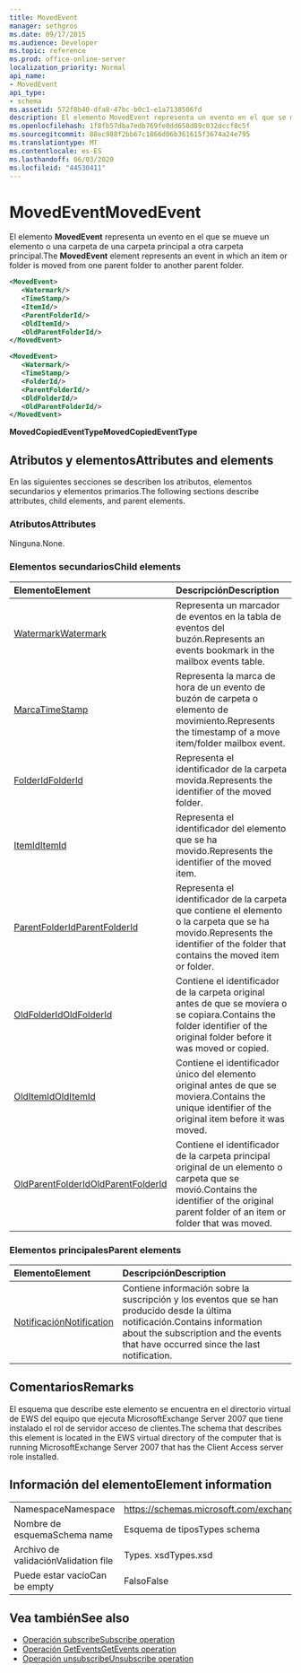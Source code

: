 ```yaml
---
title: MovedEvent
manager: sethgros
ms.date: 09/17/2015
ms.audience: Developer
ms.topic: reference
ms.prod: office-online-server
localization_priority: Normal
api_name:
- MovedEvent
api_type:
- schema
ms.assetid: 572f8b40-dfa8-47bc-b0c1-e1a7138506fd
description: El elemento MovedEvent representa un evento en el que se mueve un elemento o una carpeta de una carpeta principal a otra carpeta principal.
ms.openlocfilehash: 1f8fb57dba7edb769fe0dd658d89c032dccf8c5f
ms.sourcegitcommit: 88ec988f2bb67c1866d06b361615f3674a24e795
ms.translationtype: MT
ms.contentlocale: es-ES
ms.lasthandoff: 06/03/2020
ms.locfileid: "44530411"
---
```

# <a name="movedevent"></a><span data-ttu-id="5e67b-103">MovedEvent</span><span class="sxs-lookup"><span data-stu-id="5e67b-103">MovedEvent</span></span>

<span data-ttu-id="5e67b-104">El elemento **MovedEvent** representa un evento en el que se mueve un elemento o una carpeta de una carpeta principal a otra carpeta principal.</span><span class="sxs-lookup"><span data-stu-id="5e67b-104">The **MovedEvent** element represents an event in which an item or folder is moved from one parent folder to another parent folder.</span></span> 
  
```xml
<MovedEvent>
   <Watermark/>
   <TimeStamp/>
   <ItemId/>
   <ParentFolderId/>
   <OldItemId/>
   <OldParentFolderId/>
</MovedEvent>
```

```xml
<MovedEvent>
   <Watermark/>
   <TimeStamp/>
   <FolderId/>
   <ParentFolderId/>
   <OldFolderId/>
   <OldParentFolderId/>
</MovedEvent>
```


<span data-ttu-id="5e67b-105">**MovedCopiedEventType**</span><span class="sxs-lookup"><span data-stu-id="5e67b-105">**MovedCopiedEventType**</span></span>

## <a name="attributes-and-elements"></a><span data-ttu-id="5e67b-106">Atributos y elementos</span><span class="sxs-lookup"><span data-stu-id="5e67b-106">Attributes and elements</span></span>

<span data-ttu-id="5e67b-107">En las siguientes secciones se describen los atributos, elementos secundarios y elementos primarios.</span><span class="sxs-lookup"><span data-stu-id="5e67b-107">The following sections describe attributes, child elements, and parent elements.</span></span>
  
### <a name="attributes"></a><span data-ttu-id="5e67b-108">Atributos</span><span class="sxs-lookup"><span data-stu-id="5e67b-108">Attributes</span></span>

<span data-ttu-id="5e67b-109">Ninguna.</span><span class="sxs-lookup"><span data-stu-id="5e67b-109">None.</span></span>
  
### <a name="child-elements"></a><span data-ttu-id="5e67b-110">Elementos secundarios</span><span class="sxs-lookup"><span data-stu-id="5e67b-110">Child elements</span></span>

|<span data-ttu-id="5e67b-111">**Elemento**</span><span class="sxs-lookup"><span data-stu-id="5e67b-111">**Element**</span></span>|<span data-ttu-id="5e67b-112">**Descripción**</span><span class="sxs-lookup"><span data-stu-id="5e67b-112">**Description**</span></span>|
|:-----|:-----|
|[<span data-ttu-id="5e67b-113">Watermark</span><span class="sxs-lookup"><span data-stu-id="5e67b-113">Watermark</span></span>](watermark.md) <br/> |<span data-ttu-id="5e67b-114">Representa un marcador de eventos en la tabla de eventos del buzón.</span><span class="sxs-lookup"><span data-stu-id="5e67b-114">Represents an events bookmark in the mailbox events table.</span></span>  <br/> |
|[<span data-ttu-id="5e67b-115">Marca</span><span class="sxs-lookup"><span data-stu-id="5e67b-115">TimeStamp</span></span>](timestamp.md) <br/> |<span data-ttu-id="5e67b-116">Representa la marca de hora de un evento de buzón de carpeta o elemento de movimiento.</span><span class="sxs-lookup"><span data-stu-id="5e67b-116">Represents the timestamp of a move item/folder mailbox event.</span></span>  <br/> |
|[<span data-ttu-id="5e67b-117">FolderId</span><span class="sxs-lookup"><span data-stu-id="5e67b-117">FolderId</span></span>](folderid.md) <br/> |<span data-ttu-id="5e67b-118">Representa el identificador de la carpeta movida.</span><span class="sxs-lookup"><span data-stu-id="5e67b-118">Represents the identifier of the moved folder.</span></span>  <br/> |
|[<span data-ttu-id="5e67b-119">ItemId</span><span class="sxs-lookup"><span data-stu-id="5e67b-119">ItemId</span></span>](itemid.md) <br/> |<span data-ttu-id="5e67b-120">Representa el identificador del elemento que se ha movido.</span><span class="sxs-lookup"><span data-stu-id="5e67b-120">Represents the identifier of the moved item.</span></span>  <br/> |
|[<span data-ttu-id="5e67b-121">ParentFolderId</span><span class="sxs-lookup"><span data-stu-id="5e67b-121">ParentFolderId</span></span>](parentfolderid.md) <br/> |<span data-ttu-id="5e67b-122">Representa el identificador de la carpeta que contiene el elemento o la carpeta que se ha movido.</span><span class="sxs-lookup"><span data-stu-id="5e67b-122">Represents the identifier of the folder that contains the moved item or folder.</span></span>  <br/> |
|[<span data-ttu-id="5e67b-123">OldFolderId</span><span class="sxs-lookup"><span data-stu-id="5e67b-123">OldFolderId</span></span>](oldfolderid.md) <br/> |<span data-ttu-id="5e67b-124">Contiene el identificador de la carpeta original antes de que se moviera o se copiara.</span><span class="sxs-lookup"><span data-stu-id="5e67b-124">Contains the folder identifier of the original folder before it was moved or copied.</span></span>  <br/> |
|[<span data-ttu-id="5e67b-125">OldItemId</span><span class="sxs-lookup"><span data-stu-id="5e67b-125">OldItemId</span></span>](olditemid.md) <br/> |<span data-ttu-id="5e67b-126">Contiene el identificador único del elemento original antes de que se moviera.</span><span class="sxs-lookup"><span data-stu-id="5e67b-126">Contains the unique identifier of the original item before it was moved.</span></span>  <br/> |
|[<span data-ttu-id="5e67b-127">OldParentFolderId</span><span class="sxs-lookup"><span data-stu-id="5e67b-127">OldParentFolderId</span></span>](oldparentfolderid.md) <br/> |<span data-ttu-id="5e67b-128">Contiene el identificador de la carpeta principal original de un elemento o carpeta que se movió.</span><span class="sxs-lookup"><span data-stu-id="5e67b-128">Contains the identifier of the original parent folder of an item or folder that was moved.</span></span>  <br/> |
   
### <a name="parent-elements"></a><span data-ttu-id="5e67b-129">Elementos principales</span><span class="sxs-lookup"><span data-stu-id="5e67b-129">Parent elements</span></span>

|<span data-ttu-id="5e67b-130">**Elemento**</span><span class="sxs-lookup"><span data-stu-id="5e67b-130">**Element**</span></span>|<span data-ttu-id="5e67b-131">**Descripción**</span><span class="sxs-lookup"><span data-stu-id="5e67b-131">**Description**</span></span>|
|:-----|:-----|
|[<span data-ttu-id="5e67b-132">Notificación</span><span class="sxs-lookup"><span data-stu-id="5e67b-132">Notification</span></span>](notification-ex15websvcsotherref.md) <br/> |<span data-ttu-id="5e67b-133">Contiene información sobre la suscripción y los eventos que se han producido desde la última notificación.</span><span class="sxs-lookup"><span data-stu-id="5e67b-133">Contains information about the subscription and the events that have occurred since the last notification.</span></span>  <br/> |
   
## <a name="remarks"></a><span data-ttu-id="5e67b-134">Comentarios</span><span class="sxs-lookup"><span data-stu-id="5e67b-134">Remarks</span></span>

<span data-ttu-id="5e67b-135">El esquema que describe este elemento se encuentra en el directorio virtual de EWS del equipo que ejecuta MicrosoftExchange Server 2007 que tiene instalado el rol de servidor acceso de clientes.</span><span class="sxs-lookup"><span data-stu-id="5e67b-135">The schema that describes this element is located in the EWS virtual directory of the computer that is running MicrosoftExchange Server 2007 that has the Client Access server role installed.</span></span>
  
## <a name="element-information"></a><span data-ttu-id="5e67b-136">Información del elemento</span><span class="sxs-lookup"><span data-stu-id="5e67b-136">Element information</span></span>

|||
|:-----|:-----|
|<span data-ttu-id="5e67b-137">Namespace</span><span class="sxs-lookup"><span data-stu-id="5e67b-137">Namespace</span></span>  <br/> |https://schemas.microsoft.com/exchange/services/2006/types  <br/> |
|<span data-ttu-id="5e67b-138">Nombre de esquema</span><span class="sxs-lookup"><span data-stu-id="5e67b-138">Schema name</span></span>  <br/> |<span data-ttu-id="5e67b-139">Esquema de tipos</span><span class="sxs-lookup"><span data-stu-id="5e67b-139">Types schema</span></span>  <br/> |
|<span data-ttu-id="5e67b-140">Archivo de validación</span><span class="sxs-lookup"><span data-stu-id="5e67b-140">Validation file</span></span>  <br/> |<span data-ttu-id="5e67b-141">Types. xsd</span><span class="sxs-lookup"><span data-stu-id="5e67b-141">Types.xsd</span></span>  <br/> |
|<span data-ttu-id="5e67b-142">Puede estar vacío</span><span class="sxs-lookup"><span data-stu-id="5e67b-142">Can be empty</span></span>  <br/> |<span data-ttu-id="5e67b-143">Falso</span><span class="sxs-lookup"><span data-stu-id="5e67b-143">False</span></span>  <br/> |
   
## <a name="see-also"></a><span data-ttu-id="5e67b-144">Vea también</span><span class="sxs-lookup"><span data-stu-id="5e67b-144">See also</span></span>

- [<span data-ttu-id="5e67b-145">Operación subscribe</span><span class="sxs-lookup"><span data-stu-id="5e67b-145">Subscribe operation</span></span>](subscribe-operation.md) 
- [<span data-ttu-id="5e67b-146">Operación GetEvents</span><span class="sxs-lookup"><span data-stu-id="5e67b-146">GetEvents operation</span></span>](getevents-operation.md) 
- [<span data-ttu-id="5e67b-147">Operación unsubscribe</span><span class="sxs-lookup"><span data-stu-id="5e67b-147">Unsubscribe operation</span></span>](unsubscribe-operation.md)

